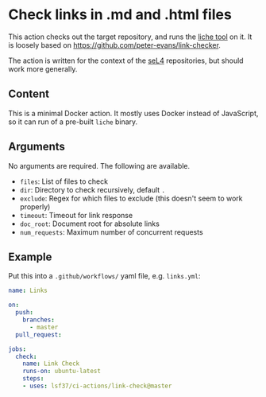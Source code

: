 <!--
  Copyright 2020, Data61, CSIRO (ABN 41 687 119 230)
  SPDX-License-Identifier: CC-BY-SA-4.0
-->

# Check links in .md and .html files

This action checks out the target repository, and runs the [liche tool][1] on
it. It is loosely based on <https://github.com/peter-evans/link-checker>.

The action is written for the context of the [seL4][2] repositories, but
should work more generally.

[1]: https://github.com/raviqqe/liche
[2]: https://github.com/seL4/

## Content

This is a minimal Docker action. It mostly uses Docker instead of JavaScript,
so it can run of a pre-built `liche` binary.

## Arguments

No arguments are required. The following are available.

* `files`: List of files to check
* `dir`: Directory to check recursively, default `.`
* `exclude`: Regex for which files to exclude (this doesn't seem to work properly)
* `timeout`: Timeout for link response
* `doc_root`: Document root for absolute links
* `num_requests`: Maximum number of concurrent requests


## Example

Put this into a `.github/workflows/` yaml file, e.g. `links.yml`:

```yaml
name: Links

on:
  push:
    branches:
      - master
  pull_request:

jobs:
  check:
    name: Link Check
    runs-on: ubuntu-latest
    steps:
    - uses: lsf37/ci-actions/link-check@master
```

